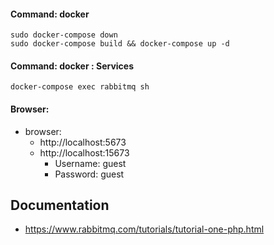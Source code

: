 #### Command: docker 
```
sudo docker-compose down
sudo docker-compose build && docker-compose up -d
```

#### Command: docker  : Services
```
docker-compose exec rabbitmq sh
```

#### Browser: 
- browser: 
  - http://localhost:5673
  - http://localhost:15673
    - Username: guest
    - Password: guest


## Documentation
- https://www.rabbitmq.com/tutorials/tutorial-one-php.html